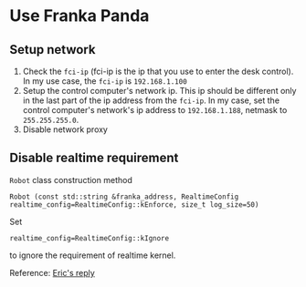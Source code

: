 # Use Franka Panda

## Setup network
1. Check the `fci-ip` (fci-ip is the ip that you use to enter the desk control). In my use case, the `fci-ip` is `192.168.1.100`
2. Setup the control computer's network ip. This ip should be different only in the last part of the ip address from the `fci-ip`. In my case, set the control computer's network's ip address to `192.168.1.188`, netmask to `255.255.255.0`.
3. Disable network proxy

## Disable realtime requirement
`Robot` class construction method
```
Robot (const std::string &franka_address, RealtimeConfig realtime_config=RealtimeConfig::kEnforce, size_t log_size=50)
```

Set
```
realtime_config=RealtimeConfig::kIgnore
```
to ignore the requirement of realtime kernel.


 Reference: [Eric's reply](https://github.com/frankaemika/libfranka/issues/77#issuecomment-740316213)